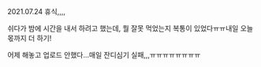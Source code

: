 2021.07.24 휴식,,,,

쉬다가 밤에 시간을 내서 하려고 했는데, 뭘 잘못 먹었는지 복통이 있었다ㅠㅠ내일 오늘 몫까지 더 하기!

어제 해놓고 업로드 안했다...매일 잔디심기 실패,,,ㅠㅠㅠㅠㅠㅠㅠㅠ

